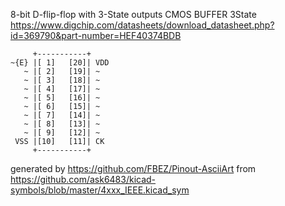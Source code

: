 8-bit D-flip-flop with 3-State outputs
CMOS BUFFER 3State
https://www.digchip.com/datasheets/download_datasheet.php?id=369790&part-number=HEF40374BDB


	     +-----------+
	~{E} |[ 1]   [20]| VDD
	   ~ |[ 2]   [19]| ~
	   ~ |[ 3]   [18]| ~
	   ~ |[ 4]   [17]| ~
	   ~ |[ 5]   [16]| ~
	   ~ |[ 6]   [15]| ~
	   ~ |[ 7]   [14]| ~
	   ~ |[ 8]   [13]| ~
	   ~ |[ 9]   [12]| ~
	 VSS |[10]   [11]| CK
	     +-----------+


generated by https://github.com/FBEZ/Pinout-AsciiArt from https://github.com/ask6483/kicad-symbols/blob/master/4xxx_IEEE.kicad_sym